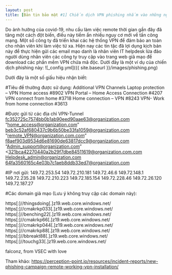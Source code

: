 ```yaml
---
layout: post
title: [Bản tin bảo mật #1] Chiến dịch VPN phishing nhắm vào những người “làm việc remote”
---
```


Do ảnh hưởng của covid-19, nhu cầu làm việc remote thời gian gần đây đã tăng một cách đột biến, điều này tiềm ẩn nhiều nguy cơ mới về tấn công mạng. Một số công ty đã triển khai các hệ thống VPN để đảm bảo an toàn cho nhân viên khi làm việc từ xa. Hiện nay các tin tặc đã lợi dụng kịch bản này để thực hiện gửi các email mạo danh là nhân viên IT helpdesk lừa đảo người dùng nhân viên các công ty truy cập vào trang web giả mạo để download các phần mềm VPN chứa mã độc. Dưới đây là một ví dụ của chiến dịch phishing này:
![_config.yml]({{ site.baseurl }}/images/phishing.png)

Dưới đây là một số giấu hiệu nhận biết:

#Tiêu đề thường được sử dụng:
Additional VPN Channels
Laptop protection – VPN Home access #8902
VPN Portal – Home Access Connection #4207
VPN connect from home #3718
Home connection – VPN #8243
VPN- Work from home connection #3613

#Được gửi từ các địa chỉ
VPN-Tunnel <fc352725c7574bb0b1ab90eed90aae63@organization.com>
“home_access@organization.com” <beb3c52af680437c9b6b50be33fa1059@organization.com>
“remote_VPN@organization.com.com” <f8aef903d9534d6e81690de63817dcc9@organization.com>
“Admin_support@organization.com” <321bca42270440a2b29f7dbe84511619@organization.com.com
Helpdesk_admin@organization.com
64fa3560165c4e03b7c1aeb8ddb33ed7@organization.com

#IP nơi gửi:
149.72.253.54
149.72.210.181
149.72.46.6
149.72.148.1
149.72.235.28
149.72.210.223
149.72.185.154
149.72.228.46
149.72.26.120
149.72.187.27

#Các domain giả mạo (Lưu ý không truy cập các domain này):

https[:]//thingsdoing[.]z19.web.core.windows.net/
https[:]//cmakrkp033[.]z19.web.core.windows.net/
https[:]//benching22[.]z19.web.core.windows.net/
https[:]//cmakrkp66[.]z19.web.core.windows.net/
https[:]//cmakrkp044[.]z19.web.core.windows.net/
https[:]//cmakrkp88[.]z19.web.core.windows.net/
https[:]//bbreakt88[.]z19.web.core.windows.net/
https[:]//touchg33[.]z19.web.core.windows.net/

falconz, from VSEC with love

Tham khảo: https://perception-point.io/resources/incident-reports/new-phishing-campaign-remote-working-vpn-installation/